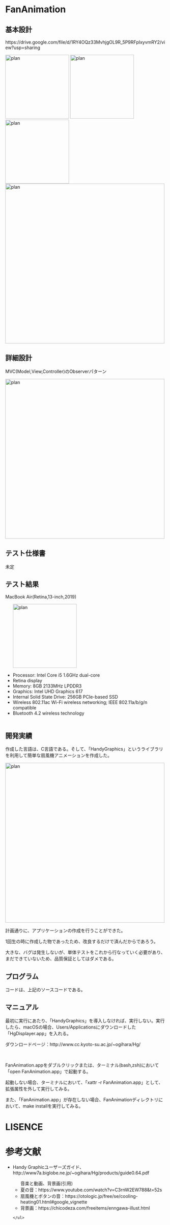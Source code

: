 # FanAnimation

<h2>基本設計</h2>
<p>https://drive.google.com/file/d/1RY4OQz33MvhjgOL9R_5P9RFpIxyvmRY2/view?usp=sharing</p>
<img width="200" alt="plan" src="https://user-images.githubusercontent.com/68851544/183114189-efd880ed-060e-406e-b2b1-00ac28e73a6d.png">

<img width="200" alt="plan" src="https://user-images.githubusercontent.com/68851544/183114250-e1835de7-5688-4cd5-8218-33866656129d.png">

<img width="200" alt="plan" src="https://user-images.githubusercontent.com/68851544/183114287-260c060d-82d5-47f6-967a-83d74e34ed72.png">

<img width="500" alt="plan" src="https://user-images.githubusercontent.com/68851544/183114307-7f882de0-f808-441f-aecc-423e1805dcf7.png">

<h2>詳細設計</h2>
<p>MVC(Model,View,Controller)のObserverパターン</p>
<img width="500" alt="plan" src="https://user-images.githubusercontent.com/68851544/184306296-30e4f934-d208-4c3f-a5ac-067abebd52a7.png">

<h2>テスト仕様書</h2>
<p>未定</p>

<h2>テスト結果</h2>
<p>MacBook Air(Retina,13-inch,2019)</p>
<table>
  <ul>
  <img width="200" alt="plan" src="https://user-images.githubusercontent.com/68851544/184308066-fb9031d8-16ba-48ae-b631-5f44c8e4efbc.jpg">
  </ul>
  <ul>
    <li>Processor: Intel Core i5 1.6GHz dual-core</li>
    <li>Retina display</li>
    <li>Memory: 8GB 2133MHz LPDDR3</li>
    <li>Graphics: Intel UHD Graphics 617</li>
    <li>Internal Solid State Drive: 256GB PCIe-based SSD</li>
    <li>Wireless 802.11ac Wi-Fi wireless networking; IEEE 802.11a/b/g/n compatible</li>
    <li>Bluetooth 4.2 wireless technology</li>
  </ul>
</table>

<h2>開発実績</h2>
<div><p>作成した言語は、C言語である。そして、「HandyGraphics」というライブラリを利用して簡単な扇風機アニメーションを作成した。</p>
<div>
  <img width="500" alt="plan" src="https://user-images.githubusercontent.com/68851544/183114307-7f882de0-f808-441f-aecc-423e1805dcf7.png">
  <p>計画通りに、アプリケーションの作成を行うことができた。</p>
  <p>1回生の時に作成した物であったため、改良するだけで済んだからであろう。</p>
  <p>大きな、バグは発生しないが、単体テストをこれから行なっていく必要があり、まだできていないため、品質保証としてはダメである。</p>
</div>

<h2>プログラム</h2>
<p>コードは、上記のソースコードである。</p>

<h2>マニュアル</h2>
<div>
  <p>最初に実行にあたり、「HandyGraphics」を導入しなければ、実行しない。実行したら、macOSの場合、Users/Applicationsにダウンロードした「HgDisplayer.app」を入れる。</p>
  <p>ダウンロードページ：http://www.cc.kyoto-su.ac.jp/~ogihara/Hg/</p>
  <br>
  <p>FanAnimation.appをダブルクリックまたは、ターミナル(bash,zsh)において「open FanAnimation.app」で起動する。</p>
  <p>起動しない場合、ターミナルにおいて、「xattr -r FanAnimation.app」として、拡張属性を外して実行してみる。</p>
  <p>また、「FanAnimation.app」が存在しない場合、FanAnimationディレクトリにおいて、make installを実行してみる。</p>
</div>

# LISENCE

# 参考文献
  <table>
    <ul>
      <li>Handy Graphicユーザーズガイド、http://www7a.biglobe.ne.jp/~ogihara/Hg/products/guide0.64.pdf</li>
      <ul>音楽と動画、背景画(引用)
        <li>夏の音：https://www.youtube.com/watch?v=C3rnW2EW788&t=52s</li>
        <li>扇風機とボタンの音：https://otologic.jp/free/se/cooling-heating01.html#google_vignette</li>
        <li>背景画：https://chicodeza.com/freeitems/enngawa-illust.html</li>
      </ul>
      
    </ul>

  </table>

  
